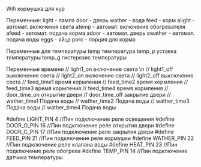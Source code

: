  Wifi кормушка для кур

  Переменные:
  light - лампа 
  door - дверь
  wather - вода
  feed - корм
  alight - автомат. включения света
  atemp - автомат. включение обогревателя
  afeed - автомат. подача корма
  adoor - автомат. дверь
  awather - автомат. подача воды
  eggs - яйца
  porc - порция для корма

  Переменные для температуры
  temp температура
  temp_p уставка температуры
  temp_g гистерезис температуры


  Переменные времени
  // light1_on включение света \n
  // light1_off выключение света
  // light2_on включение света
  // light2_off выключение света
  // feed_time1 время кормления
  // feed_time2 время кормления
  // feed_time3 время кормления
  // feed_time4 время кормления
  // door_time_on открытие двери
  // door_time_off закрытие двери
  // wather_time1 Подача воды
  // wather_time2 Подача воды
  // wather_time3 Подача воды
  // wather_time4 Подача воды

#define LIGHT_PIN 4    //Пин подключение реле освещения
#define DOOR_O_PIN 16  //Пин подключение реле открытия двери
#define DOOR_C_PIN 17  //Пин подключение реле закрытия двери
#define FEED_PIN 21    //Пин подключение реле кормушки
#define WATHER_PIN 22  //Пин подключение реле клапана воды
#define HEAT_PIN 23    //Пин подключение реле обогрева
#define TEMP_PIN 14    //Пин подключение датчика температуры
